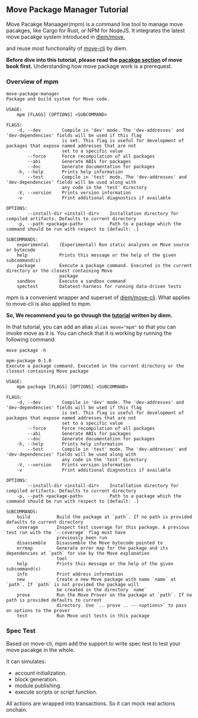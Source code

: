 ## Move Package Manager Tutorial

Move Pacakge Manaager(mpm) is a command line tool to manage move pacakges, like Cargo for Rust, or NPM for NodeJS.
It integrates the latest move pacakge system introduced in [diem/move](https://github.com/diem/move/tree/main/language/tools/move-package),

and reuse most functionality of [move-cli](https://github.com/diem/move/tree/main/language/tools/move-cli) by diem.

**Before dive into this tutorial, please read the [pacakge section](https://github.com/diem/move/blob/main/language/documentation/book/src/packages.md) of move book first.**
Understanding how move package work is a prerequest.


### Overview of mpm

``` shell
move-package-manager
Package and build system for Move code.

USAGE:
    mpm [FLAGS] [OPTIONS] <SUBCOMMAND>

FLAGS:
    -d, --dev        Compile in 'dev' mode. The 'dev-addresses' and 'dev-dependencies' fields will be used if this flag
                     is set. This flag is useful for development of packages that expose named addresses that are not
                     set to a specific value
        --force      Force recompilation of all packages
        --abi        Generate ABIs for packages
        --doc        Generate documentation for packages
    -h, --help       Prints help information
        --test       Compile in 'test' mode. The 'dev-addresses' and 'dev-dependencies' fields will be used along with
                     any code in the 'test' directory
    -V, --version    Prints version information
    -v               Print additional diagnostics if available

OPTIONS:
        --install-dir <install-dir>    Installation directory for compiled artifacts. Defaults to current directory
    -p, --path <package-path>          Path to a package which the command should be run with respect to [default: .]

SUBCOMMANDS:
    experimental    (Experimental) Run static analyses on Move source or bytecode
    help            Prints this message or the help of the given subcommand(s)
    package         Execute a package command. Executed in the current directory or the closest containing Move
                    package
    sandbox         Execute a sandbox command
    spectest        Datatest-harness for running data-driven tests
```


mpm is a convenient wrapper and superset of [diem/move-cli](https://github.com/diem/move/tree/main/language/tools/move-cli).
What applies to move-cli is also applied to mpm.

**So, We recommend you to go through the [tutorial](https://github.com/diem/move/tree/main/language/documentation/tutorial) written by diem.**

In that tutorial, you can add an alias `alias move="mpm"` so that you can invoke move as it is.
You can check that it is working by running the following command:

```
move package -h

mpm-package 0.1.0
Execute a package command. Executed in the current directory or the closest containing Move package

USAGE:
    mpm package [FLAGS] [OPTIONS] <SUBCOMMAND>

FLAGS:
    -d, --dev        Compile in 'dev' mode. The 'dev-addresses' and 'dev-dependencies' fields will be used if this flag
                     is set. This flag is useful for development of packages that expose named addresses that are not
                     set to a specific value
        --force      Force recompilation of all packages
        --abi        Generate ABIs for packages
        --doc        Generate documentation for packages
    -h, --help       Prints help information
        --test       Compile in 'test' mode. The 'dev-addresses' and 'dev-dependencies' fields will be used along with
                     any code in the 'test' directory
    -V, --version    Prints version information
    -v               Print additional diagnostics if available

OPTIONS:
        --install-dir <install-dir>    Installation directory for compiled artifacts. Defaults to current directory
    -p, --path <package-path>          Path to a package which the command should be run with respect to [default: .]

SUBCOMMANDS:
    build          Build the package at `path`. If no path is provided defaults to current directory
    coverage       Inspect test coverage for this package. A previous test run with the `--coverage` flag must have
                   previously been run
    disassemble    Disassemble the Move bytecode pointed to
    errmap         Generate error map for the package and its dependencies at `path` for use by the Move explanation
                   tool
    help           Prints this message or the help of the given subcommand(s)
    info           Print address information
    new            Create a new Move package with name `name` at `path`. If `path` is not provided the package will
                   be created in the directory `name`
    prove          Run the Move Prover on the package at `path`. If no path is provided defaults to current
                   directory. Use `.. prove .. -- <options>` to pass on options to the prover
    test           Run Move unit tests in this package
```

### Spec Test

Based on move-cli, mpm add the support to write spec test to test your move pacakge in the whole.

It can simulates:

- account initialization.
- block generation.
- module publishing.
- execute scripts or script function.

All actions are wrapped into transactions. So it can mock real actions onchain.


